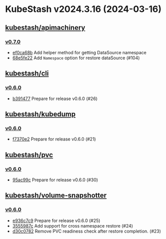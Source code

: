 # KubeStash v2024.3.16 (2024-03-16)


## [kubestash/apimachinery](https://github.com/kubestash/apimachinery)

### [v0.7.0](https://github.com/kubestash/apimachinery/releases/tag/v0.7.0)

- [ef0ca68b](https://github.com/kubestash/apimachinery/commit/ef0ca68b) Add helper method for getting DataSource namespace
- [68e5fe22](https://github.com/kubestash/apimachinery/commit/68e5fe22) Add `Namespace` option for restore dataSource (#104)



## [kubestash/cli](https://github.com/kubestash/cli)

### [v0.6.0](https://github.com/kubestash/cli/releases/tag/v0.6.0)

- [b391477](https://github.com/kubestash/cli/commit/b391477) Prepare for release v0.6.0 (#26)



## [kubestash/kubedump](https://github.com/kubestash/kubedump)

### [v0.6.0](https://github.com/kubestash/kubedump/releases/tag/v0.6.0)

- [f7370e2](https://github.com/kubestash/kubedump/commit/f7370e2) Prepare for release v0.6.0 (#21)



## [kubestash/pvc](https://github.com/kubestash/pvc)

### [v0.6.0](https://github.com/kubestash/pvc/releases/tag/v0.6.0)

- [95ac99c](https://github.com/kubestash/pvc/commit/95ac99c) Prepare for release v0.6.0 (#30)



## [kubestash/volume-snapshotter](https://github.com/kubestash/volume-snapshotter)

### [v0.6.0](https://github.com/kubestash/volume-snapshotter/releases/tag/v0.6.0)

- [e936c7c9](https://github.com/kubestash/volume-snapshotter/commit/e936c7c9) Prepare for release v0.6.0 (#25)
- [3555987c](https://github.com/kubestash/volume-snapshotter/commit/3555987c) Add support for cross namespace restore (#24)
- [d30c0782](https://github.com/kubestash/volume-snapshotter/commit/d30c0782) Remove PVC readiness check after restore completion. (#23)



